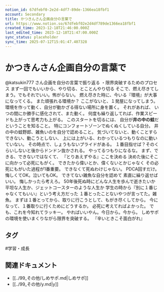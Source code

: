 ```yaml
---
notion_id: 67dfebf0-2e2d-4df7-89de-1366ea18fbf1
account: Secondary
title: かつきんさん企画自分の言葉で
url: https://www.notion.so/67dfebf02e2d4df789de1366ea18fbf1
created_time: 2023-12-18T21:46:00.000Z
last_edited_time: 2023-12-18T21:47:00.000Z
sync_status: placeholder
sync_time: 2025-07-12T15:01:47.407328
---
```

# かつきんさん企画自分の言葉で

@katsukin777 さん企画を自分の言葉で振り返る
・限界突破するためのプロセス
まず一回でもいいから、やり切る、とことんやり切る
そこで、燃え尽きてしまう。でもそれでいい。怖がらない。
燃え尽きた時に、今いる『環境』が大事になってくる。
また頑張れる環境か？
ここがないと、１発屋になってしまう。
環境を作って動く、自分が動かざる得ない場所に身を置く。
それがあれば、
いつの間にか勝手に感化されて、また動く。
何度も繰り返してれば、作業スピードも上がって思考力も上がる。
このスタートを切るには、
自分が**井の中の蛙**だということを知ること。
特にコンフォートゾーンでぬくぬくしている自分。
井の中の蛙野郎、雑魚いのを自分で認めること。
気づいてないと、動くことすらできない、動こうとしない、
上には上がいる、わかっているつもりなのに動いていない。
その時点で、しょうもないプライドがある。
１番目指せば？そのくらいしないと後からドンドン抜かされる。
やってるつもりになるな。
まず、できる、できないではなくて、
『とりあえずやる』ここを決める
決めた後にそこに向かって必死にもがく。
できたから偉いとか、偉くないとかじゃなく
その必死にもがいた過程が1番重要。
できなくて死ぬわけじゃない。
PDCA回すだけ。悔しくてOK。泣いてもOK。
できてない雑魚な自分を認めて
素直に繰り返せばいい。
悔しかったら考えろ。
50年後死ぬ時にどんな人生を歩んで逝きたいか
平坦な人生か、ジェットコースターのような人生か
学生の時から『別に１番じゃなくてもいい』という考え方だった
１番とったことないやつが言ってた。雑魚。
まずは１番とってから、取りに行こうとして、もがき尽くしてから。
今になって、１番取りに行くためにどうするか。
必死に考えてればよかった。
でも、これを今知れてラッキー。
やればいいやん。今日から。今から。
しめサポの環境を使いまくりながら限界を突破する。
『辛いときこそ面白がれ』

## タグ

#学習・成長 

## 関連ドキュメント

- [[../99_その他/しめサポ.md|しめサポ]]
- [[../99_その他/y.md|y]]
